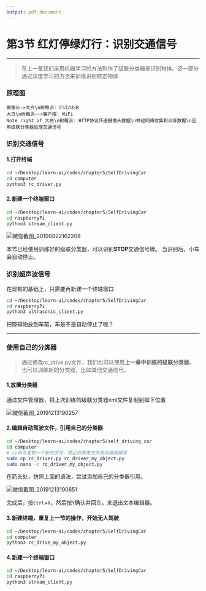 ```yaml
---
output: pdf_document
---
```


# 第3节 红灯停绿灯行：识别交通信号

---

>在上一章我们采用机器学习的方法制作了级联分类器来识别物体。这一部分通过深度学习的方法来训练识别特定物体

### 原理图

```sequence
摄像头->大白\n树莓派: CSI/USB
大白\n树莓派-->客户端: WiFi
Note right of 大白\n树莓派: HTTP协议传送摄像头数据\n神经网络收集和训练数据\n应用级联分类器处理交通信号
```

### 识别交通信号

#### 1.打开终端

```bash
cd ~/Desktop/learn-ai/codes/chapter5/SelfDrivingCar
cd computer
python3 rc_driver.py
```

#### 2.新建一个终端窗口

```bash
cd ~/Desktop/learn-ai/codes/chapter5/SelfDrivingCar
cd raspberryPi
python3 stream_client.py
```

![微信截图_20190822162208](https://md.hass.live/%E5%BE%AE%E4%BF%A1%E6%88%AA%E5%9B%BE_20190822162208.png)

本节已经使用训练好的级联分类器，可以识别**STOP**交通信号牌。
当识别后，小车会自动停止。

### 识别超声波信号

在现有的基础上，只需要再新建一个终端窗口

``` bash
cd ~/Desktop/learn-ai/codes/chapter5/SelfDrivingCar
cd raspberryPi
python3 ultrasonic_client.py
```

把障碍物放到车前，车是不是自动停止了呢？

---

### 使用自己的分类器

>通过修改rc_drive.py文件，我们也可以使用**上一章中训练的级联分类器**。也可以训练新的分类器，比如其他交通信号。

#### 1.放置分类器

通过文件管理器，将上次训练的级联分类器xml文件复制到如下位置

![微信截图_20191213190257](https://md.hass.live/%E5%BE%AE%E4%BF%A1%E6%88%AA%E5%9B%BE_20191213190257.png)

#### 2.编辑自动驾驶文件，引用自己的分类器

```bash
cd ~/Desktop/learn-ai/codes/chapter5/self_driving_car
cd computer
# cp命令复制一个新的文件，防止对原来文件改动造成错误
sudo cp rc_driver.py rc_driver_my_object.py
sudo nano -c rc_driver_my_object.py
```

在箭头处，仿照上面的语法，尝试添加自己的分类器引用。

![微信截图_20191213190651](https://md.hass.live/%E5%BE%AE%E4%BF%A1%E6%88%AA%E5%9B%BE_20191213190651.png)

完成后，按`Ctrl`+`X`，然后按`Y`确认并回车，来退出文本编辑器。

#### 3.新建终端，重复上一节的操作，开始无人驾驶

```bash
cd ~/Desktop/learn-ai/codes/chapter5/SelfDrivingCar
cd computer
python3 rc_drive_my_object.py
```

#### 4.新建一个终端窗口

```bash
cd ~/Desktop/learn-ai/codes/chapter5/SelfDrivingCar
cd raspberryPi
python3 stream_client.py
```
